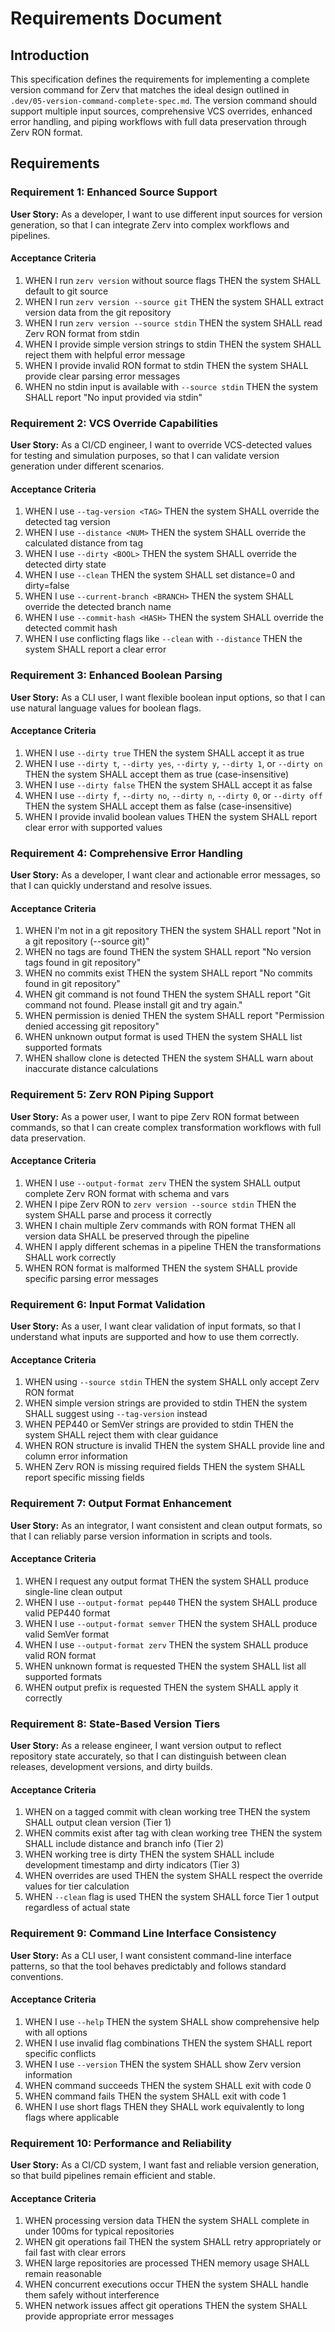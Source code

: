 # Requirements Document

## Introduction

This specification defines the requirements for implementing a complete version command for Zerv that matches the ideal design outlined in `.dev/05-version-command-complete-spec.md`. The version command should support multiple input sources, comprehensive VCS overrides, enhanced error handling, and piping workflows with full data preservation through Zerv RON format.

## Requirements

### Requirement 1: Enhanced Source Support

**User Story:** As a developer, I want to use different input sources for version generation, so that I can integrate Zerv into complex workflows and pipelines.

#### Acceptance Criteria

1. WHEN I run `zerv version` without source flags THEN the system SHALL default to git source
2. WHEN I run `zerv version --source git` THEN the system SHALL extract version data from the git repository
3. WHEN I run `zerv version --source stdin` THEN the system SHALL read Zerv RON format from stdin
4. WHEN I provide simple version strings to stdin THEN the system SHALL reject them with helpful error message
5. WHEN I provide invalid RON format to stdin THEN the system SHALL provide clear parsing error messages
6. WHEN no stdin input is available with `--source stdin` THEN the system SHALL report "No input provided via stdin"

### Requirement 2: VCS Override Capabilities

**User Story:** As a CI/CD engineer, I want to override VCS-detected values for testing and simulation purposes, so that I can validate version generation under different scenarios.

#### Acceptance Criteria

1. WHEN I use `--tag-version <TAG>` THEN the system SHALL override the detected tag version
2. WHEN I use `--distance <NUM>` THEN the system SHALL override the calculated distance from tag
3. WHEN I use `--dirty <BOOL>` THEN the system SHALL override the detected dirty state
4. WHEN I use `--clean` THEN the system SHALL set distance=0 and dirty=false
5. WHEN I use `--current-branch <BRANCH>` THEN the system SHALL override the detected branch name
6. WHEN I use `--commit-hash <HASH>` THEN the system SHALL override the detected commit hash
7. WHEN I use conflicting flags like `--clean` with `--distance` THEN the system SHALL report a clear error

### Requirement 3: Enhanced Boolean Parsing

**User Story:** As a CLI user, I want flexible boolean input options, so that I can use natural language values for boolean flags.

#### Acceptance Criteria

1. WHEN I use `--dirty true` THEN the system SHALL accept it as true
2. WHEN I use `--dirty t`, `--dirty yes`, `--dirty y`, `--dirty 1`, or `--dirty on` THEN the system SHALL accept them as true (case-insensitive)
3. WHEN I use `--dirty false` THEN the system SHALL accept it as false
4. WHEN I use `--dirty f`, `--dirty no`, `--dirty n`, `--dirty 0`, or `--dirty off` THEN the system SHALL accept them as false (case-insensitive)
5. WHEN I provide invalid boolean values THEN the system SHALL report clear error with supported values

### Requirement 4: Comprehensive Error Handling

**User Story:** As a developer, I want clear and actionable error messages, so that I can quickly understand and resolve issues.

#### Acceptance Criteria

1. WHEN I'm not in a git repository THEN the system SHALL report "Not in a git repository (--source git)"
2. WHEN no tags are found THEN the system SHALL report "No version tags found in git repository"
3. WHEN no commits exist THEN the system SHALL report "No commits found in git repository"
4. WHEN git command is not found THEN the system SHALL report "Git command not found. Please install git and try again."
5. WHEN permission is denied THEN the system SHALL report "Permission denied accessing git repository"
6. WHEN unknown output format is used THEN the system SHALL list supported formats
7. WHEN shallow clone is detected THEN the system SHALL warn about inaccurate distance calculations

### Requirement 5: Zerv RON Piping Support

**User Story:** As a power user, I want to pipe Zerv RON format between commands, so that I can create complex transformation workflows with full data preservation.

#### Acceptance Criteria

1. WHEN I use `--output-format zerv` THEN the system SHALL output complete Zerv RON format with schema and vars
2. WHEN I pipe Zerv RON to `zerv version --source stdin` THEN the system SHALL parse and process it correctly
3. WHEN I chain multiple Zerv commands with RON format THEN all version data SHALL be preserved through the pipeline
4. WHEN I apply different schemas in a pipeline THEN the transformations SHALL work correctly
5. WHEN RON format is malformed THEN the system SHALL provide specific parsing error messages

### Requirement 6: Input Format Validation

**User Story:** As a user, I want clear validation of input formats, so that I understand what inputs are supported and how to use them correctly.

#### Acceptance Criteria

1. WHEN using `--source stdin` THEN the system SHALL only accept Zerv RON format
2. WHEN simple version strings are provided to stdin THEN the system SHALL suggest using `--tag-version` instead
3. WHEN PEP440 or SemVer strings are provided to stdin THEN the system SHALL reject them with clear guidance
4. WHEN RON structure is invalid THEN the system SHALL provide line and column error information
5. WHEN Zerv RON is missing required fields THEN the system SHALL report specific missing fields

### Requirement 7: Output Format Enhancement

**User Story:** As an integrator, I want consistent and clean output formats, so that I can reliably parse version information in scripts and tools.

#### Acceptance Criteria

1. WHEN I request any output format THEN the system SHALL produce single-line clean output
2. WHEN I use `--output-format pep440` THEN the system SHALL produce valid PEP440 format
3. WHEN I use `--output-format semver` THEN the system SHALL produce valid SemVer format
4. WHEN I use `--output-format zerv` THEN the system SHALL produce valid RON format
5. WHEN unknown format is requested THEN the system SHALL list all supported formats
6. WHEN output prefix is requested THEN the system SHALL apply it correctly

### Requirement 8: State-Based Version Tiers

**User Story:** As a release engineer, I want version output to reflect repository state accurately, so that I can distinguish between clean releases, development versions, and dirty builds.

#### Acceptance Criteria

1. WHEN on a tagged commit with clean working tree THEN the system SHALL output clean version (Tier 1)
2. WHEN commits exist after tag with clean working tree THEN the system SHALL include distance and branch info (Tier 2)
3. WHEN working tree is dirty THEN the system SHALL include development timestamp and dirty indicators (Tier 3)
4. WHEN overrides are used THEN the system SHALL respect the override values for tier calculation
5. WHEN `--clean` flag is used THEN the system SHALL force Tier 1 output regardless of actual state

### Requirement 9: Command Line Interface Consistency

**User Story:** As a CLI user, I want consistent command-line interface patterns, so that the tool behaves predictably and follows standard conventions.

#### Acceptance Criteria

1. WHEN I use `--help` THEN the system SHALL show comprehensive help with all options
2. WHEN I use invalid flag combinations THEN the system SHALL report specific conflicts
3. WHEN I use `--version` THEN the system SHALL show Zerv version information
4. WHEN command succeeds THEN the system SHALL exit with code 0
5. WHEN command fails THEN the system SHALL exit with code 1
6. WHEN I use short flags THEN they SHALL work equivalently to long flags where applicable

### Requirement 10: Performance and Reliability

**User Story:** As a CI/CD system, I want fast and reliable version generation, so that build pipelines remain efficient and stable.

#### Acceptance Criteria

1. WHEN processing version data THEN the system SHALL complete in under 100ms for typical repositories
2. WHEN git operations fail THEN the system SHALL retry appropriately or fail fast with clear errors
3. WHEN large repositories are processed THEN memory usage SHALL remain reasonable
4. WHEN concurrent executions occur THEN the system SHALL handle them safely without interference
5. WHEN network issues affect git operations THEN the system SHALL provide appropriate error messages
